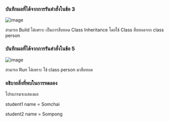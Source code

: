 ### บันทึกผลที่ได้จากการรันคำสั่งในข้อ 3
![image](https://github.com/Chaiyapa/03376836-OOP-2566-Lab-08/assets/144195729/f331501a-b57b-4364-90ac-0c623675b139)

สามารถ Build ได้เพราะ เป็นการสืบทอด Class Inheritance โดยใช้ Class สืบทอดจาก class person
### บันทึกผลที่ได้จากการรันคำสั่งในข้อ 5
![image](https://github.com/Chaiyapa/03376836-OOP-2566-Lab-08/assets/144195729/21854141-c6a1-4a1e-a0c2-2e0548596d60)

สามารถ Run ได้เพราะ ใช้ class person มาสืบทอด
### อธิบายสิ่งที่พบในการทดลอง
โปรแกรมจะแสดงผล

student1 name = Somchai

student2 name = Sompong
